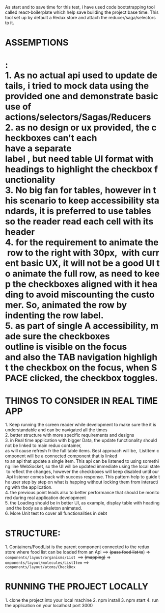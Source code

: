 As start and to save time for this test, i have used code bootstrapping tool called react-boilerplate which help save building the project base time. This tool set up by default a Redux store and attach the reducer/saga/selectors to it.

<h1>ASSEMPTIONS<h1>:
1. As no actual api used to update details, i tried to mock data using the provided one and demonstrate basic use of actions/selectors/Sagas/Reducers
2. as no design or ux provided, the checkboxes can't each have a separate label , but need table UI format with headings to highlight the checkbox functionality
3. No big fan for tables, however in this scenario to keep accessibility standards, it is preferred to use tables so the reader read each cell with its header
4. for the requirement to animate the row to the right with 30px,  with current basic UX, it will not be a good UI to animate the full row, as need to keep the checkboxes aligned with it heading to avoid miscounting the customer. So, animated the row by indenting the row label.
5. as part of single A accessibility, made sure the checkboxes outline is visible on the focus and also the TAB navigation highlight the checkbox on the focus, when SPACE clicked, the checkbox toggles.

<h1>THINGS TO CONSIDER IN REAL TIME APP</h1>
1. Keep running the screen reader while development to make sure the it is understandable and can be navigated all the times
2. better structure with more specific requirements and designs
3. in Real time application with bigger Data, the update functionality should not be linked to main redux container, as will cause refresh fr the full table items. Best approach will be,  ListItem component will be a connected component that is linked to an api that update a single item. This api can be listened to using something line WebSocket, so the UI will be updated immediate using the local state to reflect the changes, however the checkboxes will keep disabled until our Api listener comes back with success response. This pattern help to guide the user step by step on what is happing without locking them from interacting with the application.
4. the previous point leads also to better performance that should be monitored during real application development
5. the Loading should be in better UI, as example, display table with heading and the body as a skeleton animated. 
6. More Unit test to cover all functionalities in debt

<h1>STRUCTURE:</h1>
1. Containers/FoodList is the parent component connected to the redux store where food list can be loaded from an Api ==> <strike>(pass food list to</strike>) => <code>components/layout/organisms/List </code>==> <strike>(mapping)</strike> => <code>omponents/layout/molecules/ListItem</code> ==> <code>components/layout/atoms/CheckBox</code>

<h1>RUNNING THE PROJECT LOCALLY</h1>
1. clone the project into your local machine
2. npm install
3. npm start
4. run the application on your localhost port 3000
